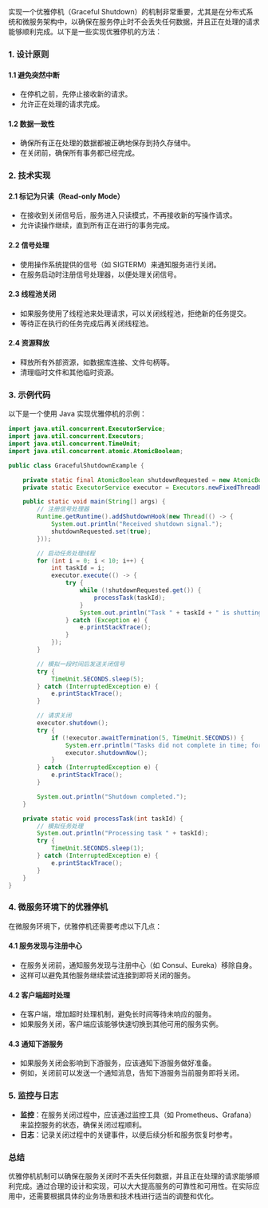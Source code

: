 实现一个优雅停机（Graceful Shutdown）的机制非常重要，尤其是在分布式系统和微服务架构中，以确保在服务停止时不会丢失任何数据，并且正在处理的请求能够顺利完成。以下是一些实现优雅停机的方法：

### 1. 设计原则

#### 1.1 避免突然中断
- 在停机之前，先停止接收新的请求。
- 允许正在处理的请求完成。

#### 1.2 数据一致性
- 确保所有正在处理的数据都被正确地保存到持久存储中。
- 在关闭前，确保所有事务都已经完成。

### 2. 技术实现

#### 2.1 标记为只读（Read-only Mode）
- 在接收到关闭信号后，服务进入只读模式，不再接收新的写操作请求。
- 允许读操作继续，直到所有正在进行的事务完成。

#### 2.2 信号处理
- 使用操作系统提供的信号（如 SIGTERM）来通知服务进行关闭。
- 在服务启动时注册信号处理器，以便处理关闭信号。

#### 2.3 线程池关闭
- 如果服务使用了线程池来处理请求，可以关闭线程池，拒绝新的任务提交。
- 等待正在执行的任务完成后再关闭线程池。

#### 2.4 资源释放
- 释放所有外部资源，如数据库连接、文件句柄等。
- 清理临时文件和其他临时资源。

### 3. 示例代码

以下是一个使用 Java 实现优雅停机的示例：

```java
import java.util.concurrent.ExecutorService;
import java.util.concurrent.Executors;
import java.util.concurrent.TimeUnit;
import java.util.concurrent.atomic.AtomicBoolean;

public class GracefulShutdownExample {

    private static final AtomicBoolean shutdownRequested = new AtomicBoolean(false);
    private static ExecutorService executor = Executors.newFixedThreadPool(10);

    public static void main(String[] args) {
        // 注册信号处理器
        Runtime.getRuntime().addShutdownHook(new Thread(() -> {
            System.out.println("Received shutdown signal.");
            shutdownRequested.set(true);
        }));

        // 启动任务处理线程
        for (int i = 0; i < 10; i++) {
            int taskId = i;
            executor.execute(() -> {
                try {
                    while (!shutdownRequested.get()) {
                        processTask(taskId);
                    }
                    System.out.println("Task " + taskId + " is shutting down gracefully.");
                } catch (Exception e) {
                    e.printStackTrace();
                }
            });
        }

        // 模拟一段时间后发送关闭信号
        try {
            TimeUnit.SECONDS.sleep(5);
        } catch (InterruptedException e) {
            e.printStackTrace();
        }

        // 请求关闭
        executor.shutdown();
        try {
            if (!executor.awaitTermination(5, TimeUnit.SECONDS)) {
                System.err.println("Tasks did not complete in time; forcing shutdown.");
                executor.shutdownNow();
            }
        } catch (InterruptedException e) {
            e.printStackTrace();
        }

        System.out.println("Shutdown completed.");
    }

    private static void processTask(int taskId) {
        // 模拟任务处理
        System.out.println("Processing task " + taskId);
        try {
            TimeUnit.SECONDS.sleep(1);
        } catch (InterruptedException e) {
            e.printStackTrace();
        }
    }
}
```

### 4. 微服务环境下的优雅停机

在微服务环境下，优雅停机还需要考虑以下几点：

#### 4.1 服务发现与注册中心
- 在服务关闭前，通知服务发现与注册中心（如 Consul、Eureka）移除自身。
- 这样可以避免其他服务继续尝试连接到即将关闭的服务。

#### 4.2 客户端超时处理
- 在客户端，增加超时处理机制，避免长时间等待未响应的服务。
- 如果服务关闭，客户端应该能够快速切换到其他可用的服务实例。

#### 4.3 通知下游服务
- 如果服务关闭会影响到下游服务，应该通知下游服务做好准备。
- 例如，关闭前可以发送一个通知消息，告知下游服务当前服务即将关闭。

### 5. 监控与日志

- **监控**：在服务关闭过程中，应该通过监控工具（如 Prometheus、Grafana）来监控服务的状态，确保关闭过程顺利。
- **日志**：记录关闭过程中的关键事件，以便后续分析和服务恢复时参考。

### 总结

优雅停机机制可以确保在服务关闭时不丢失任何数据，并且正在处理的请求能够顺利完成。通过合理的设计和实现，可以大大提高服务的可靠性和可用性。在实际应用中，还需要根据具体的业务场景和技术栈进行适当的调整和优化。